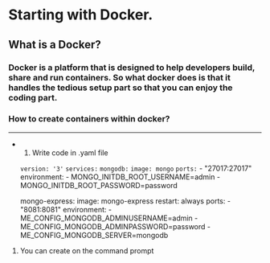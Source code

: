 # Starting with Docker.
## What is a Docker?
### Docker is a platform that is designed to help developers build, share and run containers. So what docker does is that it handles the tedious setup part so that you can enjoy the coding part.

### How to create containers within docker?
-----
- 1. Write code in .yaml file

  `version: '3'`
`services:`
  `mongodb:`
    `image: mongo`
    `ports:`
      - "27017:27017"
    environment:
      - MONGO_INITDB_ROOT_USERNAME=admin 
      - MONGO_INITDB_ROOT_PASSWORD=password
    
  mongo-express:
    image: mongo-express
    restart: always
    ports:
      - "8081:8081"
    environment:
      - ME_CONFIG_MONGODB_ADMINUSERNAME=admin
      - ME_CONFIG_MONGODB_ADMINPASSWORD=password
      - ME_CONFIG_MONGODB_SERVER=mongodb
1. You can create on the command prompt


